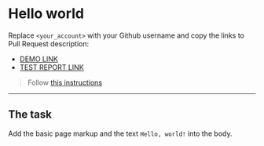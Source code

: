 # Hello world
Replace `<your_account>` with your Github username and copy the links to Pull Request description:
- [DEMO LINK](https://Yurii837.github.io/layout_hello-world/)
- [TEST REPORT LINK](https://Yurii837.github.io/layout_hello-world/report/html_report/)

> Follow [this instructions](https://mate-academy.github.io/layout_task-guideline/#how-to-solve-the-layout-tasks-on-github)
___

## The task
Add the basic page markup and the text `Hello, world!` into the body.
